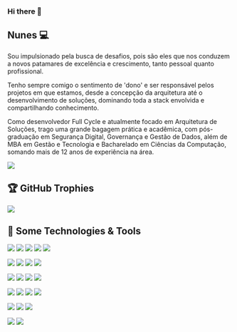 ### Hi there 👋

<!--
**ricardo-jnunes/ricardo-jnunes** is a ✨ _special_ ✨ repository because its `README.md` (this file) appears on your GitHub profile.

Here are some ideas to get you started:

- 🔭 I’m currently working on ...
- 🌱 I’m currently learning ...
- 👯 I’m looking to collaborate on ...
- 🤔 I’m looking for help with ...
- 💬 Ask me about ...
- 📫 How to reach me: ...
- 😄 Pronouns: ...
- ⚡ Fun fact: ...
-->

## Nunes 💻

Sou impulsionado pela busca de desafios, pois são eles que nos conduzem a novos patamares de excelência e crescimento, tanto pessoal quanto profissional. 

Tenho sempre comigo o sentimento de 'dono' e ser responsável pelos projetos em que estamos, desde a concepção da arquitetura até o desenvolvimento de soluções, dominando toda a stack envolvida e compartilhando conhecimento. 

Como desenvolvedor Full Cycle e atualmente focado em Arquitetura de Soluções, trago uma grande bagagem prática e acadêmica, com pós-graduação em Segurança Digital, Governança e Gestão de Dados, além de MBA em Gestão e Tecnologia e Bacharelado em Ciências da Computação, somando mais de 12 anos de experiência na área.

<a href="https://github.com/ricardo-jnunes/ricardo-jnunes">
  <img align="center" src="https://github-readme-stats.vercel.app/api/top-langs/?username=ricardo-jnunes&layout=donut-vertical&langs_count=8" />
</a>

## 🏆 GitHub Trophies
![](https://github-profile-trophy.vercel.app/?username=ricardo-jnunes)

## 🔧 Some Technologies & Tools
![](https://img.shields.io/badge/Code-HTML-white?style=flat&logo=HTML5&logoColor=white&color=DD0031)
![](https://img.shields.io/badge/Code-React-white?style=flat&logo=React&logoColor=white&color=DD0031)
![](https://img.shields.io/badge/Code-Angular-white?style=flat&logo=angular&logoColor=white&color=DD0031)
![](https://img.shields.io/badge/Code-GraphQL-white?style=flat&logo=graphql&logoColor=white&color=DD0031)
![](https://img.shields.io/badge/Code-JavaScript-informational?style=flat&logo=javascript&logoColor=white&color=DD0031)

![](https://img.shields.io/badge/Style-CSS-white?style=flat&logo=css3&logoColor=white&color=06B6D4)
![](https://img.shields.io/badge/Style-Sass-white?style=flat&logo=sass&logoColor=white&color=06B6D4)
![](https://img.shields.io/badge/Style-Tailwind%20CSS-white?style=flat&logo=tailwindcss&logoColor=white&color=06B6D4)
![](https://img.shields.io/badge/Style-Bootstrap-white?style=flat&logo=bootstrap&logoColor=white&color=06B6D4)

![](https://img.shields.io/badge/Shell-Bash-informational?style=flat&logo=gnu-bash&logoColor=white&color=5391FE)
![](https://img.shields.io/badge/Tools-Git-informational?style=flat&logo=git&logoColor=white&color=5391FE)
![](https://img.shields.io/badge/Tools-Node.js-white?style=flat&logo=node.js&logoColor=white&color=5391FE)
![](https://img.shields.io/badge/Tools-Docker-informational?style=flat&logo=docker&logoColor=white&color=5391FE)

![](https://img.shields.io/badge/Code-Java-informational?style=flat&logo=java&logoColor=white&color=dd3d00)
![](https://img.shields.io/badge/Code-PHP-informational?style=flat&logo=php&logoColor=white&color=dd3d00)
![](https://img.shields.io/badge/Code-Python-informational?style=flat&logo=python&logoColor=white&color=dd3d00)
![](https://img.shields.io/badge/Code-JSP-informational?style=flat&logo=jsp&logoColor=white&color=dd3d00)

![](https://img.shields.io/badge/DBMS-MySQL-white?style=flat&logo=mysql&logoColor=white&color=4479A1)
![](https://img.shields.io/badge/DBMS-PostgreSQL-white?style=flat&logo=postgresql&logoColor=white&color=4479A1)
![](https://img.shields.io/badge/DBMS-Oracle-white?style=flat&logo=oracle&logoColor=white&color=4479A1)

![](https://img.shields.io/badge/OS-Linux-informational?style=flat&logo=linux&logoColor=white&color=d44375)
![](https://img.shields.io/badge/OS-Windows-informational?style=flat&logo=gitforwindows&logoColor=white&color=d44375)

